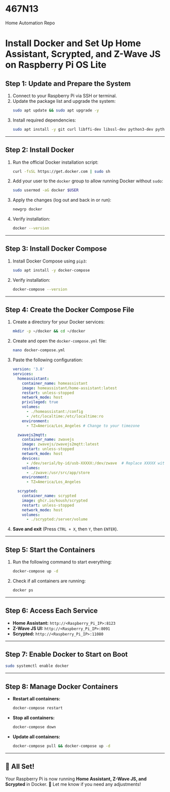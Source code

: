 # 467N13
Home Automation Repo
# Install Docker and Set Up Home Assistant, Scrypted, and Z-Wave JS on Raspberry Pi OS Lite

## Step 1: Update and Prepare the System
1. Connect to your Raspberry Pi via SSH or terminal.
2. Update the package list and upgrade the system:
   ```bash
   sudo apt update && sudo apt upgrade -y
   ```
3. Install required dependencies:
   ```bash
   sudo apt install -y git curl libffi-dev libssl-dev python3-dev python3-pip
   ```

---

## Step 2: Install Docker
1. Run the official Docker installation script:
   ```bash
   curl -fsSL https://get.docker.com | sudo sh
   ```
2. Add your user to the `docker` group to allow running Docker without `sudo`:
   ```bash
   sudo usermod -aG docker $USER
   ```
3. Apply the changes (log out and back in or run):
   ```bash
   newgrp docker
   ```
4. Verify installation:
   ```bash
   docker --version
   ```

---

## Step 3: Install Docker Compose
1. Install Docker Compose using `pip3`:
   ```bash
   sudo apt install -y docker-compose
   ```
2. Verify installation:
   ```bash
   docker-compose --version
   ```

---

## Step 4: Create the Docker Compose File
1. Create a directory for your Docker services:
   ```bash
   mkdir -p ~/docker && cd ~/docker
   ```
2. Create and open the `docker-compose.yml` file:
   ```bash
   nano docker-compose.yml
   ```
3. Paste the following configuration:
   ```yaml
   version: '3.8'
   services:
     homeassistant:
       container_name: homeassistant
       image: homeassistant/home-assistant:latest
       restart: unless-stopped
       network_mode: host
       privileged: true
       volumes:
         - ./homeassistant:/config
         - /etc/localtime:/etc/localtime:ro
       environment:
         - TZ=America/Los_Angeles # Change to your timezone

     zwavejs2mqtt:
       container_name: zwavejs
       image: zwavejs/zwavejs2mqtt:latest
       restart: unless-stopped
       network_mode: host
       devices:
         - /dev/serial/by-id/usb-XXXXX:/dev/zwave  # Replace XXXXX with your Z-Wave stick ID
       volumes:
         - ./zwave:/usr/src/app/store
       environment:
         - TZ=America/Los_Angeles

     scrypted:
       container_name: scrypted
       image: ghcr.io/koush/scrypted
       restart: unless-stopped
       network_mode: host
       volumes:
         - ./scrypted:/server/volume
   ```
4. **Save and exit** (Press `CTRL + X`, then `Y`, then `ENTER`).

---

## Step 5: Start the Containers
1. Run the following command to start everything:
   ```bash
   docker-compose up -d
   ```
2. Check if all containers are running:
   ```bash
   docker ps
   ```

---

## Step 6: Access Each Service
- **Home Assistant:** `http://<Raspberry_Pi_IP>:8123`
- **Z-Wave JS UI:** `http://<Raspberry_Pi_IP>:8091`
- **Scrypted:** `http://<Raspberry_Pi_IP>:11080`

---

## Step 7: Enable Docker to Start on Boot
```bash
sudo systemctl enable docker
```

---

## Step 8: Manage Docker Containers
- **Restart all containers:**
  ```bash
  docker-compose restart
  ```
- **Stop all containers:**
  ```bash
  docker-compose down
  ```
- **Update all containers:**
  ```bash
  docker-compose pull && docker-compose up -d
  ```

---

## 🎉 All Set!
Your Raspberry Pi is now running **Home Assistant, Z-Wave JS, and Scrypted** in Docker. 🚀 Let me know if you need any adjustments!
